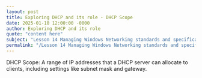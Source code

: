 ```yaml
---
layout: post
title: Exploring DHCP and its role - DHCP Scope
date: 2025-01-10 12:00:00 -0000
author: Exploring DHCP and its role
quote: "content here"
subject: "Lesson 14 Managing Windows Networking standards and specifications"
permalink: "/Lesson 14 Managing Windows Networking standards and specifications/Exploring DHCP and its role/Exploring DHCP and its role - DHCP Scope"
---
```


DHCP Scope: A range of IP addresses that a DHCP server can allocate to clients, including settings like subnet mask and gateway.
